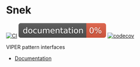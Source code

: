# Snek

[![CI](https://github.com/philprime/Snek/workflows/Build,%20Lint%20&%20Test/badge.svg)](https://github.com/philprime/Snek/actions)
[![Documentation](https://raw.githubusercontent.com/philprime/Snek/gh-pages/badge.svg)](https://philprime.github.io/Snek/)
[![codecov](https://codecov.io/gh/philprime/Snek/branch/main/graph/badge.svg)](https://codecov.io/gh/philprime/Snek)

VIPER pattern interfaces

* [Documentation](https://philprime.github.io/Snek/)
